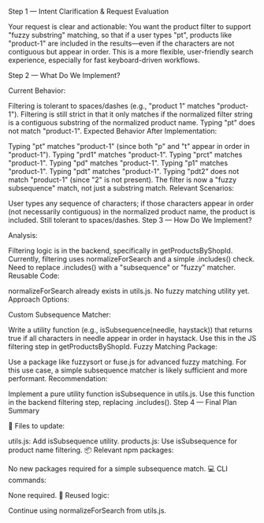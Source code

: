 Step 1 — Intent Clarification & Request Evaluation

Your request is clear and actionable:
You want the product filter to support "fuzzy substring" matching, so that if a user types "pt", products like "product-1" are included in the results—even if the characters are not contiguous but appear in order. This is a more flexible, user-friendly search experience, especially for fast keyboard-driven workflows.

Step 2 — What Do We Implement?

Current Behavior:

Filtering is tolerant to spaces/dashes (e.g., "product 1" matches "product-1").
Filtering is still strict in that it only matches if the normalized filter string is a contiguous substring of the normalized product name.
Typing "pt" does not match "product-1".
Expected Behavior After Implementation:

Typing "pt" matches "product-1" (since both "p" and "t" appear in order in "product-1").
Typing "prd1" matches "product-1".
Typing "prct" matches "product-1".
Typing "pd" matches "product-1".
Typing "p1" matches "product-1".
Typing "pdt" matches "product-1".
Typing "pdt2" does not match "product-1" (since "2" is not present).
The filter is now a "fuzzy subsequence" match, not just a substring match.
Relevant Scenarios:

User types any sequence of characters; if those characters appear in order (not necessarily contiguous) in the normalized product name, the product is included.
Still tolerant to spaces/dashes.
Step 3 — How Do We Implement?

Analysis:

Filtering logic is in the backend, specifically in getProductsByShopId.
Currently, filtering uses normalizeForSearch and a simple .includes() check.
Need to replace .includes() with a "subsequence" or "fuzzy" matcher.
Reusable Code:

normalizeForSearch already exists in utils.js.
No fuzzy matching utility yet.
Approach Options:

Custom Subsequence Matcher:

Write a utility function (e.g., isSubsequence(needle, haystack)) that returns true if all characters in needle appear in order in haystack.
Use this in the JS filtering step in getProductsByShopId.
Fuzzy Matching Package:

Use a package like fuzzysort or fuse.js for advanced fuzzy matching.
For this use case, a simple subsequence matcher is likely sufficient and more performant.
Recommendation:

Implement a pure utility function isSubsequence in utils.js.
Use this function in the backend filtering step, replacing .includes().
Step 4 — Final Plan Summary

📁 Files to update:

utils.js: Add isSubsequence utility.
products.js: Use isSubsequence for product name filtering.
📦 Relevant npm packages:

No new packages required for a simple subsequence match.
💻 CLI commands:

None required.
🔄 Reused logic:

Continue using normalizeForSearch from utils.js.
